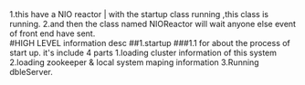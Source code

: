 ##
1.this have a NIO reactor | with the startup class running ,this class is running.
2.and then the class named NIOReactor will wait anyone else event of front end have sent.  
#HIGH LEVEL information desc
##1.startup
###1.1 for about the process of start up. it's include 4 parts
1.loading cluster information of this system
2.loading zookeeper & local system maping information
3.Running dbleServer.
###